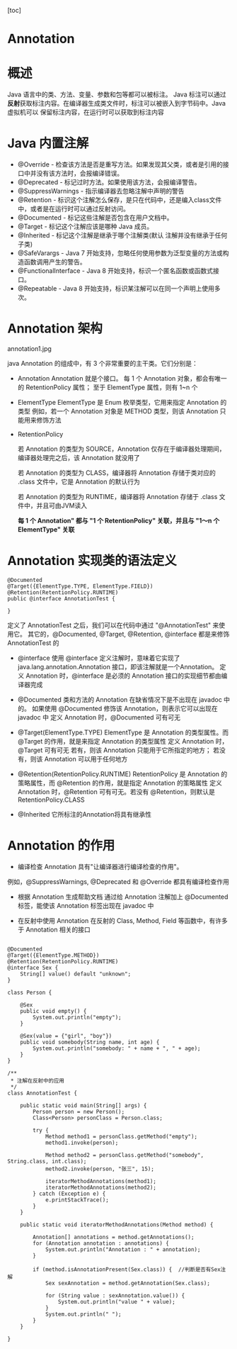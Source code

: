 [toc]
# Annotation

# 概述
Java 语言中的类、方法、变量、参数和包等都可以被标注。
Java 标注可以通过**反射**获取标注内容。在编译器生成类文件时，标注可以被嵌入到字节码中。Java 虚拟机可以
保留标注内容，在运行时可以获取到标注内容




# Java 内置注解
- @Override - 检查该方法是否是重写方法。如果发现其父类，或者是引用的接口中并没有该方法时，会报编译错误。
- @Deprecated - 标记过时方法。如果使用该方法，会报编译警告。
- @SuppressWarnings - 指示编译器去忽略注解中声明的警告
- @Retention - 标识这个注解怎么保存，是只在代码中，还是编入class文件中，或者是在运行时可以通过反射访问。
- @Documented - 标记这些注解是否包含在用户文档中。
- @Target - 标记这个注解应该是哪种 Java 成员。
- @Inherited - 标记这个注解是继承于哪个注解类(默认 注解并没有继承于任何子类)
- @SafeVarargs - Java 7 开始支持，忽略任何使用参数为泛型变量的方法或构造函数调用产生的警告。
- @FunctionalInterface - Java 8 开始支持，标识一个匿名函数或函数式接口。
- @Repeatable - Java 8 开始支持，标识某注解可以在同一个声明上使用多次。

# Annotation 架构
annotation1.jpg

java Annotation 的组成中，有 3 个非常重要的主干类。它们分别是：
- Annotation 
Annotation 就是个接口。
每 1 个 Annotation 对象，都会有唯一的 RetentionPolicy 属性；
                        至于 ElementType 属性，则有 1~n 个

- ElementType 
ElementType 是 Enum 枚举类型，它用来指定 Annotation 的类型
例如，若一个 Annotation 对象是 METHOD 类型，则该 Annotation 只能用来修饰方法

- RetentionPolicy 

  若 Annotation 的类型为 SOURCE，Annotation 仅存在于编译器处理期间，编译器处理完之后，该 Annotation 就没用了
  
  若 Annotation 的类型为 CLASS，编译器将 Annotation 存储于类对应的 .class 文件中，它是 Annotation 的默认行为
  
  若 Annotation 的类型为 RUNTIME，编译器将 Annotation 存储于 .class 文件中，并且可由JVM读入
  
  **每 1 个 Annotation" 都与 "1 个 RetentionPolicy" 关联，并且与 "1～n 个 ElementType" 关联**


# Annotation 实现类的语法定义

```
@Documented
@Target({ElementType.TYPE, ElementType.FIELD})
@Retention(RetentionPolicy.RUNTIME)
public @interface AnnotationTest {
    
}

```

定义了 AnnotationTest 之后，我们可以在代码中通过 "@AnnotationTest" 来使用它。
其它的，@Documented, @Target, @Retention, @interface 都是来修饰 AnnotationTest 的

- @interface
使用 @interface 定义注解时，意味着它实现了 java.lang.annotation.Annotation 接口，即该注解就是一个Annotation。
定义 Annotation 时，@interface 是必须的
Annotation 接口的实现细节都由编译器完成

- @Documented
类和方法的 Annotation 在缺省情况下是不出现在 javadoc 中的。
如果使用 @Documented 修饰该 Annotation，则表示它可以出现在 javadoc 中
定义 Annotation 时，@Documented 可有可无

- @Target(ElementType.TYPE)
ElementType 是 Annotation 的类型属性。而 @Target 的作用，就是来指定 Annotation 的类型属性
定义 Annotation 时，@Target 可有可无
若有，则该 Annotation 只能用于它所指定的地方；
若没有，则该 Annotation 可以用于任何地方

- @Retention(RetentionPolicy.RUNTIME)
RetentionPolicy 是 Annotation 的策略属性，而 @Retention 的作用，就是指定 Annotation 的策略属性
定义 Annotation 时，@Retention 可有可无。若没有 @Retention，则默认是 RetentionPolicy.CLASS

- @Inherited 
它所标注的Annotation将具有继承性

# Annotation 的作用
- 编译检查
Annotation 具有"让编译器进行编译检查的作用"。

例如，@SuppressWarnings, @Deprecated 和 @Override 都具有编译检查作用

- 根据 Annotation 生成帮助文档
通过给 Annotation 注解加上 @Documented 标签，能使该 Annotation 标签出现在 javadoc 中

- 在反射中使用 Annotation
在反射的 Class, Method, Field 等函数中，有许多于 Annotation 相关的接口

```

@Documented
@Target({ElementType.METHOD})
@Retention(RetentionPolicy.RUNTIME)
@interface Sex {
    String[] value() default "unknown";
}

class Person {

    @Sex
    public void empty() {
        System.out.println("empty");
    }

    @Sex(value = {"girl", "boy"})
    public void somebody(String name, int age) {
        System.out.println("somebody: " + name + ", " + age);
    }
}

/**
 * 注解在反射中的应用
 */
class AnnotationTest {

    public static void main(String[] args) {
        Person person = new Person();
        Class<Person> personClass = Person.class;

        try {
            Method method1 = personClass.getMethod("empty");
            method1.invoke(person);

            Method method2 = personClass.getMethod("somebody", String.class, int.class);
            method2.invoke(person, "张三", 15);

            iteratorMethodAnnotations(method1);
            iteratorMethodAnnotations(method2);
        } catch (Exception e) {
            e.printStackTrace();
        }
    }

    public static void iteratorMethodAnnotations(Method method) {

        Annotation[] annotations = method.getAnnotations();
        for (Annotation annotation : annotations) {
            System.out.println("Annotation : " + annotation);
        }

        if (method.isAnnotationPresent(Sex.class)) {  //判断是否有Sex注解
            Sex sexAnnotation = method.getAnnotation(Sex.class);

            for (String value : sexAnnotation.value()) {
                System.out.println("value " + value);
            }
            System.out.println(" ");
        }
    }

}
```









 
 


